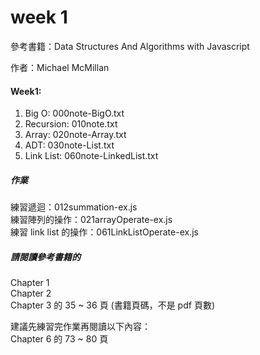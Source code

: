week 1
===============================

參考書籍：Data Structures And Algorithms with Javascript
           
作者：Michael McMillan

#### Week1:

1. Big O: 000note-BigO.txt
2. Recursion: 010note.txt
3. Array: 020note-Array.txt
4. ADT: 030note-List.txt
5. Link List: 060note-LinkedList.txt


##### 作業
練習遞迴：012summation-ex.js                    
練習陣列的操作：021arrayOperate-ex.js                    
練習 link list 的操作：061LinkListOperate-ex.js                    

##### 請閱讀參考書籍的           
Chapter 1          
Chapter 2                    
Chapter 3 的 35 ~ 36 頁 (書籍頁碼，不是 pdf 頁數)                    

建議先練習完作業再閱讀以下內容：                    
Chapter 6 的 73 ~ 80 頁           